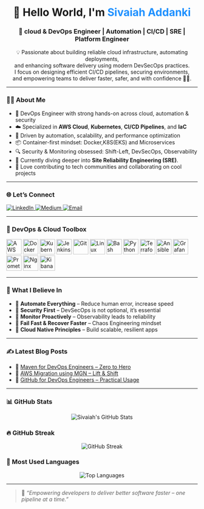 <!-- Enhanced GitHub Profile README -->

<h1 align="center">👋 Hello World, I'm <span style="color:#1E90FF;">Sivaiah Addanki</span></h1>
<h3 align="center">🚀 cloud & DevOps Engineer | Automation | CI/CD | SRE | Platform Engineer</h3>

<p align="center">
  💡 Passionate about building reliable cloud infrastructure, automating deployments,<br>
  and enhancing software delivery using modern DevSecOps practices. <br>
  I focus on designing efficient CI/CD pipelines, securing environments,<br>
  and empowering teams to deliver faster, safer, and with confidence 🚀🔧.
</p>



  

---

### 👨‍💻 About Me

- 🔧 DevOps Engineer with strong hands-on across cloud, automation & security
- ☁️ Specialized in **AWS Cloud**, **Kubernetes**, **CI/CD Pipelines**, and **IaC**
- 🧩 Driven by automation, scalability, and performance optimization
- 📦 Container-first mindset: Docker,K8S(EKS) and Microservices
- 🔍 Security & Monitoring obsessed: Shift-Left, DevSecOps, Observability
- 🌱 Currently diving deeper into **Site Reliability Engineering (SRE)**.
- 🤝 Love contributing to tech communities and collaborating on cool projects

---

### 🌐 Let’s Connect

<p align="left">
  <a href="https://www.linkedin.com/in/sivaiah-addanki-067bb62b9" target="_blank">
    <img src="https://img.shields.io/badge/LinkedIn-blue?style=for-the-badge&logo=linkedin" alt="LinkedIn">
  </a>
  <a href="https://medium.com/@sivaiahaddanki999" target="_blank">
    <img src="https://img.shields.io/badge/Medium-black?style=for-the-badge&logo=medium" alt="Medium">
  </a>
  <a href="mailto:sivadevopsengineer19@gmail.com" target="_blank">
    <img src="https://img.shields.io/badge/Gmail-D14836?style=for-the-badge&logo=gmail&logoColor=white" alt="Email">
  </a>
</p>

---

### 🚀 DevOps & Cloud Toolbox

<p align="left">
  <img src="https://www.vectorlogo.zone/logos/amazon_aws/amazon_aws-icon.svg" width="40" title="AWS"/>
  <img src="https://cdn.jsdelivr.net/gh/devicons/devicon/icons/docker/docker-original.svg" width="40" title="Docker"/>
  <img src="https://cdn.jsdelivr.net/gh/devicons/devicon/icons/kubernetes/kubernetes-plain.svg" width="40" title="Kubernetes"/>
  <img src="https://cdn.jsdelivr.net/gh/devicons/devicon/icons/jenkins/jenkins-original.svg" width="40" title="Jenkins"/>
  <img src="https://cdn.jsdelivr.net/gh/devicons/devicon/icons/git/git-original.svg" width="40" title="Git"/>
  <img src="https://cdn.jsdelivr.net/gh/devicons/devicon/icons/linux/linux-original.svg" width="40" title="Linux"/>
  <img src="https://cdn.jsdelivr.net/gh/devicons/devicon/icons/bash/bash-original.svg" width="40" title="Bash"/>
  <img src="https://cdn.jsdelivr.net/gh/devicons/devicon/icons/python/python-original.svg" width="40" title="Python"/>
  <img src="https://cdn.jsdelivr.net/gh/devicons/devicon/icons/terraform/terraform-original.svg" width="40" title="Terraform"/>
  <img src="https://www.vectorlogo.zone/logos/ansible/ansible-icon.svg" width="40" title="Ansible"/>
  <img src="https://www.vectorlogo.zone/logos/grafana/grafana-icon.svg" width="40" title="Grafana"/>
  <img src="https://www.vectorlogo.zone/logos/prometheusio/prometheusio-icon.svg" width="40" title="Prometheus"/>
  <img src="https://www.vectorlogo.zone/logos/nginx/nginx-icon.svg" width="40" title="Nginx"/>
  <img src="https://www.vectorlogo.zone/logos/elasticco_kibana/elasticco_kibana-icon.svg" width="40" title="Kibana"/>
</p>

---

### 🧠 What I Believe In

- 📌 **Automate Everything** – Reduce human error, increase speed
- 📌 **Security First** – DevSecOps is not optional, it’s essential
- 📌 **Monitor Proactively** – Observability leads to reliability
- 📌 **Fail Fast & Recover Faster** – Chaos Engineering mindset
- 📌 **Cloud Native Principles** – Build scalable, resilient apps

---

### ✍️ Latest Blog Posts

- 📘 [Maven for DevOps Engineers – Zero to Hero](https://medium.com/@sivaiahaddanki999)
- 🚚 [AWS Migration using MGN – Lift & Shift](https://medium.com/@sivaiahaddanki999)
- 🔧 [GitHub for DevOps Engineers – Practical Usage](https://medium.com/@sivaiahaddanki999)

---


### 📊 GitHub Stats

<p align="center">
  <img src="https://github-readme-stats.vercel.app/api?username=siva1369&show_icons=true&theme=radical" alt="Sivaiah's GitHub Stats" />
</p>

### 🔥 GitHub Streak

<p align="center">
  <img src="https://streak-stats.demolab.com?user=siva1369&theme=radical&hide_border=false" alt="GitHub Streak" />
</p>

### 📘 Most Used Languages

<p align="center">
  <img src="https://github-readme-stats.vercel.app/api/top-langs/?username=siva1369&layout=compact&theme=radical" alt="Top Languages" />
</p>

---

> 🚀 *“Empowering developers to deliver better software faster – one pipeline at a time.”*

